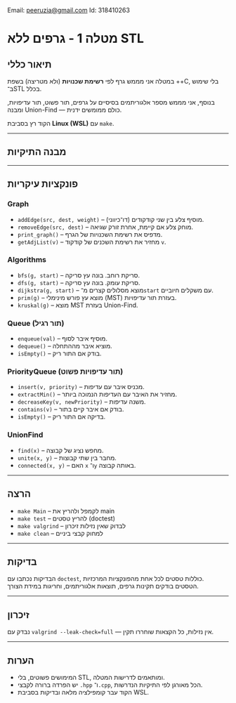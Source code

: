  Email: peeruzia@gmail.com
 Id: 318410263

# מטלה 1 - גרפים ללא STL

## תיאור כללי

במטלה אני מממש גרף לפי **רשימת שכנויות** (ולא מטריצה) בשפת ++C, בלי שימוש ב־STL בכלל.

בנוסף, אני מממש מספר אלגוריתמים בסיסיים על גרפים, תור פשוט, תור עדיפויות, ומבנה Union-Find — כולם ממומשים ידנית.

הקוד רץ בסביבת **Linux (WSL)** עם `make`.

---

## מבנה התיקיות


---

## פונקציות עיקריות

### Graph
- `addEdge(src, dest, weight)` – מוסיף צלע בין שני קודקודים (דו־כיווני).
- `removeEdge(src, dest)` – מוחק צלע אם קיימת, אחרת זורק שגיאה.
- `print_graph()` – מדפיס את רשימת השכנויות של הגרף.
- `getAdjList(v)` – מחזיר את רשימת השכנים של קודקוד `v`.

### Algorithms
- `bfs(g, start)` – סריקת רוחב. בונה עץ סריקה.
- `dfs(g, start)` – סריקת עומק. בונה עץ סריקה.
- `dijkstra(g, start)` – מוצא מסלולים קצרים מ־`start` עם משקלים חיוביים.
- `prim(g)` – מוצא עץ פורש מינימלי (MST) בעזרת תור עדיפויות.
- `kruskal(g)` – מוצא MST בעזרת Union-Find.

### Queue (תור רגיל)
- `enqueue(val)` – מוסיף איבר לסוף.
- `dequeue()` – מוציא איבר מההתחלה.
- `isEmpty()` – בודק אם התור ריק.

### PriorityQueue (תור עדיפויות פשוט)
- `insert(v, priority)` – מכניס איבר עם עדיפות.
- `extractMin()` – מחזיר את האיבר עם העדיפות הנמוכה ביותר.
- `decreaseKey(v, newPriority)` – משנה עדיפות.
- `contains(v)` – בודק אם איבר קיים בתור.
- `isEmpty()` – בדיקה אם התור ריק.

### UnionFind
- `find(x)` – מחפש נציג של קבוצה.
- `unite(x, y)` – מחבר בין שתי קבוצות.
- `connected(x, y)` – האם `x` ו־`y` באותה קבוצה.

---

## הרצה

- `make Main` – לקמפל ולהריץ את main
- `make test` – להריץ טסטים (doctest)
- `make valgrind` – לבדוק שאין נזילות זיכרון
- `make clean` – למחוק קבצי ביניים

---

## בדיקות

הבדיקות נכתבו עם `doctest`, כוללות טסטים לכל אחת מהפונקציות המרכזיות.  
הטסטים בודקים תקינות גרפים, תוצאות אלגוריתמים, וחריגות במידת הצורך.

---

## זיכרון

נבדק עם `valgrind --leak-check=full` — אין נזילות, כל הקצאות שוחררו תקין.

---

## הערות

- המימושים פשוטים, בלי STL, ומותאמים לדרישות המטלה.
- יש הפרדה ברורה לקבצי `.hpp` ו־`.cpp`, הכל מאורגן לפי התיקיות הנדרשות.
- הקוד עבר קומפילציה מלאה ובדיקות בסביבת WSL.
